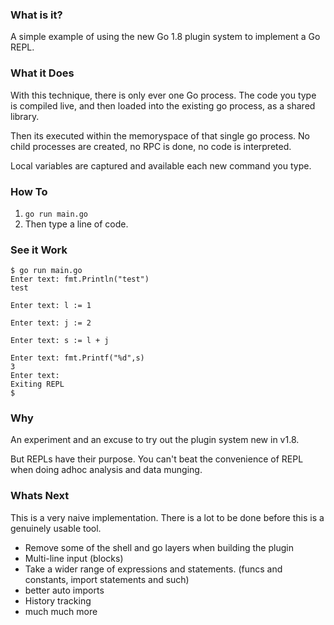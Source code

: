
### What is it?

A simple example of using the new Go 1.8 plugin system to implement a Go REPL.

### What it Does

With this technique, there is only ever one Go process. The code you type is compiled live, and then loaded into the existing go process, as a shared library.

Then its executed within the memoryspace of that single go process. No child processes are created, no RPC is done, no code is interpreted. 

Local variables are captured and available each new command you type.

### How To

1. `go run main.go`
2. Then type a line of code.

### See it Work

```
$ go run main.go
Enter text: fmt.Println("test")
test

Enter text: l := 1

Enter text: j := 2

Enter text: s := l + j

Enter text: fmt.Printf("%d",s)
3
Enter text: 
Exiting REPL
$
```

### Why

An experiment and an excuse to try out the plugin system new in v1.8.

But REPLs have their purpose. You can't beat the convenience of REPL when doing adhoc analysis and data munging.

### Whats Next

This is a very naive implementation. There is a lot to be done before this is a genuinely usable tool.

* Remove some of the shell and go layers when building the plugin
* Multi-line input (blocks)
* Take a wider range of expressions and statements. (funcs and constants, import statements and such)
* better auto imports
* History tracking
* much much more
